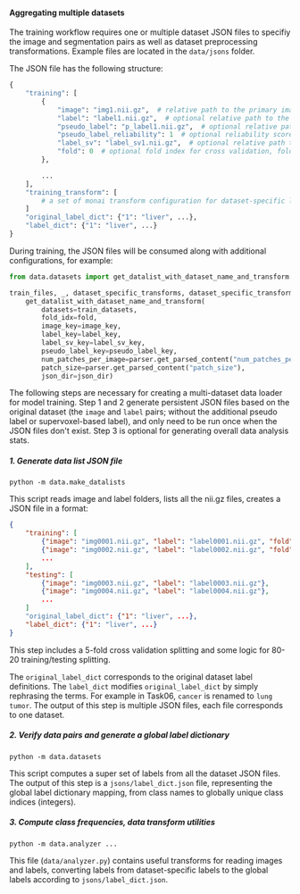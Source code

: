 #### Aggregating multiple datasets

The training workflow requires one or multiple dataset JSON files to specifiy the image and segmentation pairs as well as dataset preprocessing transformations.
Example files are located in the `data/jsons` folder.

The JSON file has the following structure:
```python
{
    "training": [
        {
            "image": "img1.nii.gz",  # relative path to the primary image file
            "label": "label1.nii.gz",  # optional relative path to the primary label file
            "pseudo_label": "p_label1.nii.gz",  # optional relative path to the pseudo label file
            "pseudo_label_reliability": 1  # optional reliability score for pseudo label
            "label_sv": "label_sv1.nii.gz",  # optional relative path to the supervoxel label file
            "fold": 0  # optional fold index for cross validation, fold 0 is used for training
        },

        ...
    ],
    "training_transform": [
        # a set of monai transform configuration for dataset-specific loading
    ]
    "original_label_dict": {"1": "liver", ...},
    "label_dict": {"1": "liver", ...}
}
```

During training, the JSON files will be consumed along with additional configurations, for example:
```py
from data.datasets import get_datalist_with_dataset_name_and_transform

train_files, _, dataset_specific_transforms, dataset_specific_transforms_val = \
    get_datalist_with_dataset_name_and_transform(
        datasets=train_datasets,
        fold_idx=fold,
        image_key=image_key,
        label_key=label_key,
        label_sv_key=label_sv_key,
        pseudo_label_key=pseudo_label_key,
        num_patches_per_image=parser.get_parsed_content("num_patches_per_image"),
        patch_size=parser.get_parsed_content("patch_size"),
        json_dir=json_dir)
```

The following steps are necessary for creating a multi-dataset data loader for model training.
Step 1 and 2 generate persistent JSON files based on the original dataset (the `image` and `label` pairs; without the additional pseudo label or supervoxel-based label), and only need to be run once when the JSON files don't exist.
Step 3 is optional for generating overall data analysis stats.

##### 1. Generate data list JSON file
```
python -m data.make_datalists
```

This script reads image and label folders, lists all the nii.gz files,
creates a JSON file in a format:

```json
{
    "training": [
        {"image": "img0001.nii.gz", "label": "label0001.nii.gz", "fold": 0},
        {"image": "img0002.nii.gz", "label": "label0002.nii.gz", "fold": 2},
        ...
    ],
    "testing": [
        {"image": "img0003.nii.gz", "label": "label0003.nii.gz"},
        {"image": "img0004.nii.gz", "label": "label0004.nii.gz"},
        ...
    ]
    "original_label_dict": {"1": "liver", ...},
    "label_dict": {"1": "liver", ...}
}
```

This step includes a 5-fold cross validation splitting and
some logic for 80-20 training/testing splitting.

The `original_label_dict` corresponds to the original dataset label definitions.
The `label_dict` modifies `original_label_dict` by simply rephrasing the terms.
For example in Task06, `cancer` is renamed to `lung tumor`.
The output of this step is multiple JSON files, each file corresponds
to one dataset.


##### 2. Verify data pairs and generate a global label dictionary
```
python -m data.datasets
```

This script computes a super set of labels from all the dataset JSON files.
The output of this step is a `jsons/label_dict.json` file,
representing the global label dictionary mapping, from class names to globally unique class indices (integers).


##### 3. Compute class frequencies, data transform utilities
```
python -m data.analyzer ...
```

This file (`data/analyzer.py`) contains useful transforms for reading images
and labels, converting labels from dataset-specific labels to the global labels
according to `jsons/label_dict.json`.
